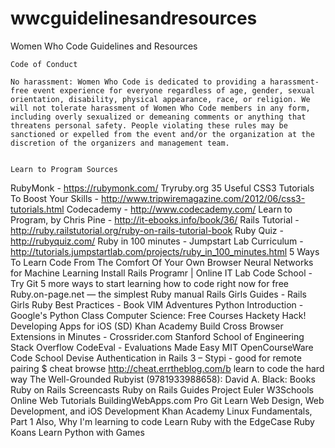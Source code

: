 wwcguidelinesandresources
=========================

Women Who Code Guidelines and Resources

    Code of Conduct 

    No harassment: Women Who Code is dedicated to providing a harassment-free event experience for everyone regardless of age, gender, sexual orientation, disability, physical appearance, race, or religion. We will not tolerate harassment of Women Who Code members in any form, including overly sexualized or demeaning comments or anything that threatens personal safety. People violating these rules may be sanctioned or expelled from the event and/or the organization at the discretion of the organizers and management team.
    

    Learn to Program Sources
RubyMonk - https://rubymonk.com/
Tryruby.org
35 Useful CSS3 Tutorials To Boost Your Skills - http://www.tripwiremagazine.com/2012/06/css3-tutorials.html
Codecademy - http://www.codecademy.com/
Learn to Program, by Chris Pine - http://it-ebooks.info/book/36/
Rails Tutorial - http://ruby.railstutorial.org/ruby-on-rails-tutorial-book
Ruby Quiz - http://rubyquiz.com/
Ruby in 100 minutes - Jumpstart Lab Curriculum - http://tutorials.jumpstartlab.com/projects/ruby_in_100_minutes.html
5 Ways To Learn Code From The Comfort Of Your Own Browser
Neural Networks for Machine Learning
Install Rails
Programr | Online IT Lab
Code School - Try Git
5 more ways to start learning how to code right now for free
Ruby.on-page.net — the simplest Ruby manual
Rails Girls Guides - Rails Girls
Ruby Best Practices - Book
VIM Adventures
Python Introduction - Google's Python Class
Computer Science: Free Courses
Hackety Hack!
Developing Apps for iOS (SD)
Khan Academy
Build Cross Browser Extensions in Minutes - Crossrider.com
Stanford School of Engineering
Stack Overflow
CodeEval - Evaluations Made Easy
MIT OpenCourseWare
Code School
Devise Authentication in Rails 3 –
Stypi - good for remote pairing
$ cheat browse http://cheat.errtheblog.com/b
learn to code the hard way
The Well-Grounded Rubyist (9781933988658): David A. Black: Books
Ruby on Rails Screencasts
Ruby on Rails Guides
Project Euler
W3Schools Online Web Tutorials
BuildingWebApps.com
Pro Git
Learn Web Design, Web Development, and iOS Development
Khan Academy
Linux Fundamentals, Part 1
Also, Why I'm learning to code
Learn Ruby with the EdgeCase Ruby Koans
Learn Python with Games

